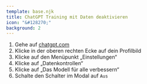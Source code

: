 ```yaml
---
template: base.njk
title: ChatGPT Training mit Daten deaktivieren
icon: "&#128270;"
background: 2
---
```

<ol>
    <li>Gehe auf <a href="https://chatgpt.com" target="_blank">chatgpt.com</a></li>
    <li>Klicke in der oberen rechten Ecke auf dein Profilbild</li>
    <li>Klicke auf den Menüpunkt „Einstellungen“</li>
    <li>Klicke auf „Datenkontrollen“</li>
    <li>Klicke auf „Das Modell für alle verbessern“</li>
    <li>Schalte den Schalter im Modal auf <code>Aus</code></li>
</ol>